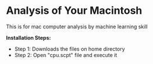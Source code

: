 #  Analysis of Your Macintosh
<p>This is for mac computer analysis by machine learning skill</p>

**Installation Steps:**
* Step 1: Downloads the files on home directory
* Step 2: Open "cpu.scpt" file and execute it
